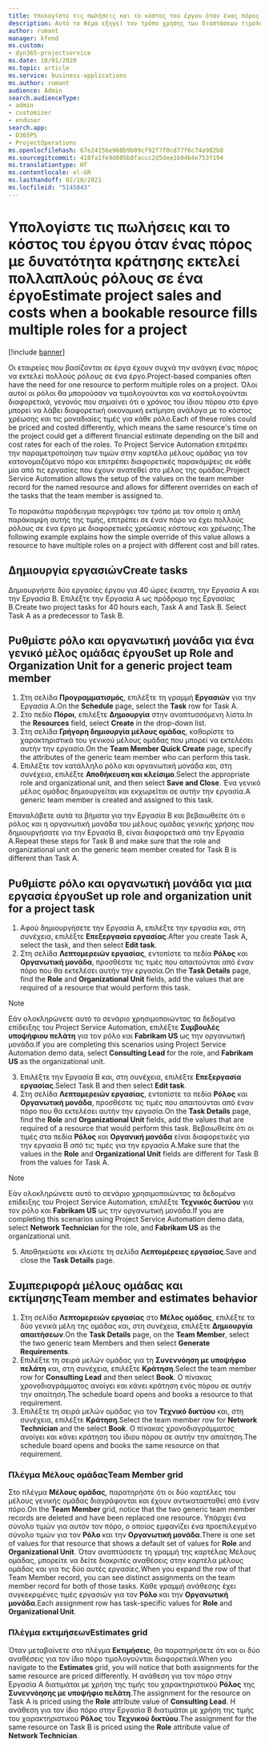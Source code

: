 ```yaml
---
title: Υπολογίστε τις πωλήσεις και το κόστος του έργου όταν ένας πόρος με δυνατότητα κράτησης εκτελεί πολλαπλούς ρόλους σε ένα έργο
description: Αυτό το θέμα εξηγεί τον τρόπο χρήσης των διαστάσεων τιμολόγησης για την υποστήριξη της τιμολόγησης και της κοστολόγησης για έναν πόρο που εκτελεί πολλαπλούς ρόλους σε ένα έργο.
author: rumant
manager: kfend
ms.custom:
- dyn365-projectservice
ms.date: 10/01/2020
ms.topic: article
ms.service: business-applications
ms.author: rumant
audience: Admin
search.audienceType:
- admin
- customizer
- enduser
search.app:
- D365PS
- ProjectOperations
ms.openlocfilehash: 67e24156e960b9b09cf92f7f0cd77f6c74a982b8
ms.sourcegitcommit: 418fa1fe9d605b8faccc2d5dee1b04b4e753f194
ms.translationtype: HT
ms.contentlocale: el-GR
ms.lasthandoff: 02/10/2021
ms.locfileid: "5145043"
---
```

# <a name="estimate-project-sales-and-costs-when-a-bookable-resource-fills-multiple-roles-for-a-project"></a><span data-ttu-id="f6ff5-103">Υπολογίστε τις πωλήσεις και το κόστος του έργου όταν ένας πόρος με δυνατότητα κράτησης εκτελεί πολλαπλούς ρόλους σε ένα έργο</span><span class="sxs-lookup"><span data-stu-id="f6ff5-103">Estimate project sales and costs when a bookable resource fills multiple roles for a project</span></span> 

[!include [banner](../includes/psa-now-project-operations.md)]

<span data-ttu-id="f6ff5-104">Οι εταιρείες που βασίζονται σε έργα έχουν συχνά την ανάγκη ένας πόρος να εκτελεί πολλούς ρόλους σε ένα έργο.</span><span class="sxs-lookup"><span data-stu-id="f6ff5-104">Project-based companies often have the need for one resource to perform multiple roles on a project.</span></span> <span data-ttu-id="f6ff5-105">Όλοι αυτοί οι ρόλοι θα μπορούσαν να τιμολογούνται και να κοστολογούνται διαφορετικά, γεγονός που σημαίνει ότι ο χρόνος του ίδιου πόρου στο έργο μπορεί να λάβει διαφορετική οικονομική εκτίμηση ανάλογα με το κόστος χρέωσης και τις μοναδιαίες τιμές για κάθε ρόλο.</span><span class="sxs-lookup"><span data-stu-id="f6ff5-105">Each of these roles could be priced and costed differently, which means the same resource's time on the project could get a different financial estimate depending on the bill and cost rates for each of the roles.</span></span> <span data-ttu-id="f6ff5-106">Το Project Service Automation επιτρέπει την παραμετροποίηση των τιμών στην καρτέλα μέλους ομάδας για τον κατονομαζόμενο πόρο και επιτρέπει διαφορετικές παρακάμψεις σε κάθε μία από τις εργασίες που έχουν ανατεθεί στο μέλος της ομάδας.</span><span class="sxs-lookup"><span data-stu-id="f6ff5-106">Project Service Automation allows the setup of the values on the team member record for the named resource and allows for different overrides on each of the tasks that the team member is assigned to.</span></span>

<span data-ttu-id="f6ff5-107">Το παρακάτω παράδειγμα περιγράφει τον τρόπο με τον οποίο η απλή παράκαμψη αυτής της τιμής, επιτρέπει σε έναν πόρο να έχει πολλούς ρόλους σε ένα έργο με διαφορετικές χρεώσεις κόστους και χρέωσης.</span><span class="sxs-lookup"><span data-stu-id="f6ff5-107">The following example  explains how the simple override of this value allows a resource to have multiple roles on a project with different cost and bill rates.</span></span>

## <a name="create-tasks"></a><span data-ttu-id="f6ff5-108">Δημιουργία εργασιών</span><span class="sxs-lookup"><span data-stu-id="f6ff5-108">Create tasks</span></span>
<span data-ttu-id="f6ff5-109">Δημιουργήστε δύο εργασίες έργου για 40 ώρες έκαστη, την Εργασία Α και την Εργασία Β. Επιλέξτε την Εργασία Α ως πρόδρομο της Εργασίας Β.</span><span class="sxs-lookup"><span data-stu-id="f6ff5-109">Create two project tasks for 40 hours each, Task A and Task B. Select Task A as a predecessor to Task B.</span></span>

## <a name="set-up-role-and-organization-unit-for-a-generic-project-team-member"></a><span data-ttu-id="f6ff5-110">Ρυθμίστε ρόλο και οργανωτική μονάδα για ένα γενικό μέλος ομάδας έργου</span><span class="sxs-lookup"><span data-stu-id="f6ff5-110">Set up Role and Organization Unit for a generic project team member</span></span>

1. <span data-ttu-id="f6ff5-111">Στη σελίδα **Προγραμματισμός**, επιλέξτε τη γραμμή **Εργασιών** για την Εργασία Α.</span><span class="sxs-lookup"><span data-stu-id="f6ff5-111">On the **Schedule** page, select the **Task** row for Task A.</span></span> 
2. <span data-ttu-id="f6ff5-112">Στο πεδίο **Πόροι**, επιλέξτε **Δημιουργία** στην αναπτυσσόμενη λίστα.</span><span class="sxs-lookup"><span data-stu-id="f6ff5-112">In the **Resources** field, select **Create** in the drop-down list.</span></span>
3. <span data-ttu-id="f6ff5-113">Στη σελίδα **Γρήγορη δημιουργία μέλους ομάδας**, καθορίστε τα χαρακτηριστικά του γενικού μέλους ομάδας που μπορεί να εκτελέσει αυτήν την εργασία.</span><span class="sxs-lookup"><span data-stu-id="f6ff5-113">On the **Team Member Quick Create** page, specify the attributes of the generic team member who can perform this task.</span></span>
4. <span data-ttu-id="f6ff5-114">Επιλέξτε τον κατάλληλο ρόλο και οργανωτική μονάδα και, στη συνέχεια, επιλέξτε **Αποθήκευση και κλείσιμο**.</span><span class="sxs-lookup"><span data-stu-id="f6ff5-114">Select the appropriate role and organizational unit, and then select **Save and Close**.</span></span> <span data-ttu-id="f6ff5-115">Ένα γενικό μέλος ομάδας δημιουργείται και εκχωρείται σε αυτήν την εργασία.</span><span class="sxs-lookup"><span data-stu-id="f6ff5-115">A generic team member is created and assigned to this task.</span></span> 

<span data-ttu-id="f6ff5-116">Επαναλάβετε αυτά τα βήματα για την Εργασία Β και βεβαιωθείτε ότι ο ρόλος και η οργανωτική μονάδα του μέλους ομάδας γενικής χρήσης που δημιουργήσατε για την Εργασία Β, είναι διαφορετικά από την Εργασία Α.</span><span class="sxs-lookup"><span data-stu-id="f6ff5-116">Repeat these steps for Task B and make sure that the role and organizational unit on the generic team member created for Task B is different than Task A.</span></span> 

## <a name="set-up-role-and-organization-unit-for-a-project-task"></a><span data-ttu-id="f6ff5-117">Ρυθμίστε ρόλο και οργανωτική μονάδα για μια εργασία έργου</span><span class="sxs-lookup"><span data-stu-id="f6ff5-117">Set up role and organization unit for a project task</span></span>

1. <span data-ttu-id="f6ff5-118">Αφού δημιουργήσετε την Εργασία Α, επιλέξτε την εργασία και, στη συνέχεια, επιλέξτε **Επεξεργασία εργασίας**.</span><span class="sxs-lookup"><span data-stu-id="f6ff5-118">After you create Task A, select the task, and then select **Edit task**.</span></span>
2. <span data-ttu-id="f6ff5-119">Στη σελίδα **Λεπτομερειών εργασίας**, εντοπίστε τα πεδία **Ρόλος** και **Οργανωτική μονάδα**, προσθέστε τις τιμές που απαιτούνται από έναν πόρο που θα εκτελέσει αυτήν την εργασία.</span><span class="sxs-lookup"><span data-stu-id="f6ff5-119">On the **Task Details** page, find the **Role** and **Organizational Unit** fields, add the values that are required of a resource that would perform this task.</span></span> 

  > [!NOTE]
  > <span data-ttu-id="f6ff5-120">Εάν ολοκληρώνετε αυτό το σενάριο χρησιμοποιώντας τα δεδομένα επίδειξης του Project Service Automation, επιλέξτε **Συμβουλές υποψήφιου πελάτη** για τον ρόλο και **Fabrikam US** ως την οργανωτική μονάδα.</span><span class="sxs-lookup"><span data-stu-id="f6ff5-120">If you are completing this scenarios using Project Service Automation demo data, select **Consulting Lead** for the role, and **Fabrikam US** as the organizational unit.</span></span>

3. <span data-ttu-id="f6ff5-121">Επιλέξτε την Εργασία Β και, στη συνέχεια, επιλέξτε **Επεξεργασία εργασίας**.</span><span class="sxs-lookup"><span data-stu-id="f6ff5-121">Select Task B and then select **Edit task**.</span></span>
4. <span data-ttu-id="f6ff5-122">Στη σελίδα **Λεπτομερειών εργασίας**, εντοπίστε τα πεδία **Ρόλος** και **Οργανωτική μονάδα**, προσθέστε τις τιμές που απαιτούνται από έναν πόρο που θα εκτελέσει αυτήν την εργασία.</span><span class="sxs-lookup"><span data-stu-id="f6ff5-122">On the **Task Details** page, find the **Role** and **Organizational Unit** fields, add the values that are required of a resource that would perform this task.</span></span> <span data-ttu-id="f6ff5-123">Βεβαιωθείτε ότι οι τιμές στα πεδία **Ρόλος** και **Οργανική μονάδα** είναι διαφορετικές για την εργασία B από τις τιμές για την εργασία A.</span><span class="sxs-lookup"><span data-stu-id="f6ff5-123">Make sure that the values in the **Role** and **Organizational Unit** fields are different for Task B from the values for Task A.</span></span> 

  > [!NOTE]
  > <span data-ttu-id="f6ff5-124">Εάν ολοκληρώνετε αυτό το σενάριο χρησιμοποιώντας τα δεδομένα επίδειξης του Project Service Automation, επιλέξτε **Τεχνικός δικτύου** για τον ρόλο και **Fabrikam US** ως την οργανωτική μονάδα.</span><span class="sxs-lookup"><span data-stu-id="f6ff5-124">If you are completing this scenarios using Project Service Automation demo data, select **Network Technician** for the role, and **Fabrikam US** as the organizational unit.</span></span>

5. <span data-ttu-id="f6ff5-125">Αποθηκεύστε και κλείστε τη σελίδα **Λεπτομέρειες εργασίας**.</span><span class="sxs-lookup"><span data-stu-id="f6ff5-125">Save and close the **Task Details** page.</span></span> 

## <a name="team-member-and-estimates-behavior"></a><span data-ttu-id="f6ff5-126">Συμπεριφορά μέλους ομάδας και εκτίμησης</span><span class="sxs-lookup"><span data-stu-id="f6ff5-126">Team member and estimates behavior</span></span> 

1. <span data-ttu-id="f6ff5-127">Στη σελίδα **Λεπτομερειών εργασίας** στο **Μέλος ομάδας**, επιλέξτε τα δύο γενικά μέλη της ομάδας και, στη συνέχεια, επιλέξτε **Δημιουργία απαιτήσεων**.</span><span class="sxs-lookup"><span data-stu-id="f6ff5-127">On the **Task Details** page, on the **Team Member**, select the two generic team Members and then select **Generate Requirements**.</span></span> 
2. <span data-ttu-id="f6ff5-128">Επιλέξτε τη σειρά μελών ομάδας για τη **Συνεννόηση με υποψήφιο πελάτη** και, στη συνέχεια, επιλέξτε **Κράτηση**.</span><span class="sxs-lookup"><span data-stu-id="f6ff5-128">Select the team member row for **Consulting Lead** and then select **Book**.</span></span> <span data-ttu-id="f6ff5-129">Ο πίνακας χρονοδιαγράμματος ανοίγει και κάνει κράτηση ενός πόρου σε αυτήν την απαίτηση.</span><span class="sxs-lookup"><span data-stu-id="f6ff5-129">The schedule board opens and books a resource to that requirement.</span></span>
3. <span data-ttu-id="f6ff5-130">Επιλέξτε τη σειρά μελών ομάδας για τον **Τεχνικό δικτύου** και, στη συνέχεια, επιλέξτε **Κράτηση**.</span><span class="sxs-lookup"><span data-stu-id="f6ff5-130">Select the team member row for **Network Technician** and the select **Book**.</span></span> <span data-ttu-id="f6ff5-131">Ο πίνακας χρονοδιαγράμματος ανοίγει και κάνει κράτηση του ίδιου πόρου σε αυτήν την απαίτηση.</span><span class="sxs-lookup"><span data-stu-id="f6ff5-131">The schedule board opens and books the same resource on that requirement.</span></span>

### <a name="team-member-grid"></a><span data-ttu-id="f6ff5-132">Πλέγμα Μέλους ομάδας</span><span class="sxs-lookup"><span data-stu-id="f6ff5-132">Team Member grid</span></span> 
<span data-ttu-id="f6ff5-133">Στο πλέγμα **Μέλους ομάδας**, παρατηρήστε ότι οι δύο καρτέλες του μέλους γενικής ομάδας διαγράφονται και έχουν αντικατασταθεί από έναν πόρο.</span><span class="sxs-lookup"><span data-stu-id="f6ff5-133">On the **Team Member** grid, notice that the two generic team member records are deleted and have been replaced one resource.</span></span> <span data-ttu-id="f6ff5-134">Υπάρχει ένα σύνολο τιμών για αυτόν τον πόρο, ο οποίος εμφανίζει ένα προεπιλεγμένο σύνολο τιμών για τον **Ρόλο** και την **Οργανωτική μονάδα**.</span><span class="sxs-lookup"><span data-stu-id="f6ff5-134">There is one set of values for that resource that shows a default set of values for **Role** and **Organizational Unit**.</span></span>
<span data-ttu-id="f6ff5-135">Όταν αναπτύσσετε τη γραμμή της καρτέλας Μέλους ομάδας, μπορείτε να δείτε διακριτές αναθέσεις στην καρτέλα μέλους ομάδας και για τις δύο αυτές εργασίες.</span><span class="sxs-lookup"><span data-stu-id="f6ff5-135">When you expand the row of that Team Member record, you can see distinct assignments on the team member record for both of those tasks.</span></span> <span data-ttu-id="f6ff5-136">Κάθε γραμμή ανάθεσης έχει συγκεκριμένες τιμές εργασιών για τον **Ρόλο** και την **Οργανωτική μονάδα**.</span><span class="sxs-lookup"><span data-stu-id="f6ff5-136">Each assignment row has task-specific values for **Role** and **Organizational Unit**.</span></span> 

### <a name="estimates-grid"></a><span data-ttu-id="f6ff5-137">Πλέγμα εκτιμήσεων</span><span class="sxs-lookup"><span data-stu-id="f6ff5-137">Estimates grid</span></span> 
<span data-ttu-id="f6ff5-138">Όταν μεταβαίνετε στο πλέγμα **Εκτιμήσεις**, θα παρατηρήσετε ότι και οι δύο αναθέσεις για τον ίδιο πόρο τιμολογούνται διαφορετικά.</span><span class="sxs-lookup"><span data-stu-id="f6ff5-138">When you navigate to the **Estimates** grid, you will notice that both assignments for the same resource are priced differently.</span></span>
<span data-ttu-id="f6ff5-139">Η ανάθεση για τον πόρο στην Εργασία Α διατιμάται με χρήση της τιμής του χαρακτηριστικού **Ρόλος** της **Συνεννόησης με υποψήφιο πελάτη**.</span><span class="sxs-lookup"><span data-stu-id="f6ff5-139">The assignment for the resource on Task A is priced using the **Role** attribute value of **Consulting Lead**.</span></span> <span data-ttu-id="f6ff5-140">Η ανάθεση για τον ίδιο πόρο στην Εργασία Β διατιμάται με χρήση της τιμής του χαρακτηριστικού **Ρόλος** του **Τεχνικού δικτύου**.</span><span class="sxs-lookup"><span data-stu-id="f6ff5-140">The assignment for the same resource on Task B is priced using the **Role** attribute value of **Network Technician**.</span></span>

